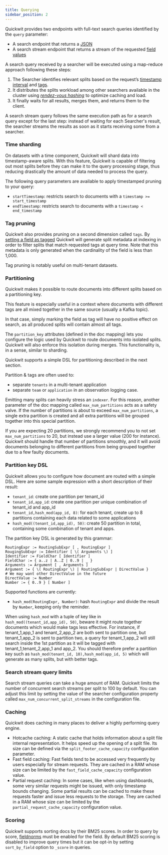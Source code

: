 ```yaml
---
title: Querying
sidebar_position: 2
---
```


Quickwit provides two endpoints with full-text search queries identified by the `query` parameter:

- A search endpoint that returns a [JSON](../../reference/rest-api.md)
- A search stream endpoint that returns a stream of the requested [field values](../../reference/rest-api.md)

A search query received by a searcher will be executed using a map-reduce approach following these steps:

1. The Searcher identifies relevant splits based on the request’s [timestamp interval](#time-sharding) and [tags](#tag-pruning).
2. It distributes the splits workload among other searchers available in the cluster using *[rendez-vous hashing](https://en.wikipedia.org/wiki/Rendezvous_hashing)* to optimize caching and load.
3. It finally waits for all results, merges them, and returns them to the client.

A search stream query follows the same execution path as for a search query except for the last step: instead of waiting for each Searcher's result, the searcher streams the results as soon as it starts receiving some from a searcher.

### **Time sharding**

On datasets with a time component, Quickwit will shard data into timestamp-aware splits. With this feature, Quickwit is capable of filtering out most splits before they can make it to the query processing stage, thus reducing drastically the amount of data needed to process the query.

The following query parameters are available to apply timestamped pruning to your query:

- `startTimestamp`: restricts search to documents with a `timestamp >= start_timestamp`
- `endTimestamp`: restricts search to documents with a `timestamp < end_timestamp`

### Tag pruning

Quickwit also provides pruning on a second dimension called `tags`. By [setting a field as tagged](../../configuration/index-config.md) Quickwit will generate split metadata at indexing in order to filter splits that match requested tags at query time. Note that this metadata is only generated when the cardinality of the field is less than 1,000.

Tag pruning is notably useful on multi-tenant datasets.

### Partitioning

Quickwit makes it possible to route documents into different splits based on a partitioning key.

This feature is especially useful in a context where documents with different
tags are all mixed together in the same source (usually a Kafka topic).

In that case, simply marking the field as tag will have no positive effect on search, as all produced splits will contain almost all tags.

The `partition_key` attributes (defined in the doc mapping) lets you configure the logic used by Quickwit to route documents into isolated splits.
Quickwit will also enforce this isolation during merges. This functionality is, in a sense, similar to sharding.

Quickwit supports a simple DSL for partitioning described in the next section.

Partition & tags are often used to:

- separate `tenants` in a multi-tenant application
- separate `team` or `application` in an observation logging case.

Emitting many splits can heavily stress an `indexer`. For this reason,
another parameter of the doc mapping called `max_num_partitions` acts as a safety valve. If the number of partitions is
about to exceed `max_num_partitions`, a single extra partition is created
and all extra partitions will be grouped together into this special partition.

If you are expecting 20 partitions, we strongly recommend you to not set
`max_num_partitions` to 20, but instead use a larger value (200 for instance).
Quickwit should handle that number of partitions smoothly, and it will avoid documents belonging to different partitions from being grouped together due to
a few faulty documents.

### Partition key DSL

Quickwit allows you to configure how document are routed with a simple DSL. Here are some sample expression with a short description of their result:

- `tenant_id`: create one partition per tenant\_id
- `tenant_id,app_id`: create one partition per unique combination of tenant\_id and app\_id
- `tenant_id,hash_mod(app_id, 8)`: for each tenant, create up to 8 partitions containing each data related to some applications
- `hash_mod((tenant_id,app_id), 50)`: create 50 partition in total, containing some combination of tenant and apps.


The partition key DSL is generated by this grammar:
```
RoutingExpr := RoutingSubExpr [ , RoutingExpr ]
RougingSubExpr := Identifier [ \( Arguments \) ]
Identifier := FieldChar [ Identifier ]
FieldChar := { a..z | A..Z | 0..9 | _ }
Arguments := Argument [ , Arguments ]
Argument := { \( RoutingExpr \) | RoutingSubExpr | DirectValue }
# We may want other DirectValue in the future
DirectValue := Number
Number := { 0..9 } [ Number ]
```
Supported functions are currently:
- `hash_mod(RoutingExpr, Number)`: hash `RoutingExpr` and divide the result by `Number`, keeping only the reminder.

When using `hash_mod` with a tuple of key like in `hash_mod((tenant_id,app_id), 50)`, beware it might route together documents which would make tags less effective.
For instance, if tenant\_1,app\_1 and tenant\_2,app\_2 are both sent to partition one, but tenant\_1,app\_2 is sent to partition two, a query for tenant\_1,app\_2 will
still search inside the 1st partition as it will be tagged with tenant\_1,tenant\_2,app\_1 and app\_2. You should therefore prefer a partition key such as
`hash_mod(tenant_id, 10),hash_mod(app_id, 5)` which will generate as many splits, but with better tags.

### Search stream query limits

Search stream queries can take a huge amount of RAM. Quickwit limits the number of concurrent search streams per split to 100 by default. You can adjust this limit by setting the value of the searcher configuration property called `max_num_concurrent_split_streams` in the configuration file.

### Caching

Quickwit does caching in many places to deliver a highly performing query engine.

- Hotcache caching: A static cache that holds information about a split file internal representation. It helps speed up the opening of a split file. Its size can be defined via the `split_footer_cache_capacity` configuration parameter.
- Fast field caching: Fast fields tend to be accessed very frequently by users especially for stream requests. They are cached in a RAM whose size can be limited by the `fast_field_cache_capacity` configuration value.
- Partial request caching: In some cases, like when using dashboards, some very similar requests might be issued, with only timestamp bounds changing. Some partial results can be cached to make these requests faster and issue less requests to the storage. They are cached in a RAM whose size can be limited by the `partial_request_cache_capacity` configuration value.

### Scoring

Quickwit supports sorting docs by their BM25 scores. In order to query by score, [fieldnorms](../../configuration/index-config.md#text-type) must be enabled for the field. By default BM25 scoring is disabled to improve query times but it can be opt-in by setting `sort_by_field` option to `_score` in queries.
